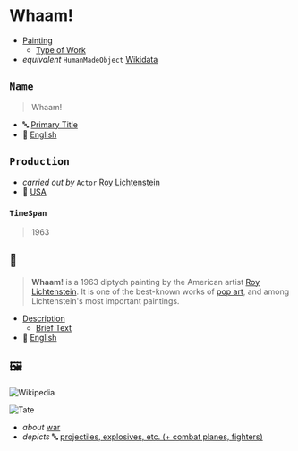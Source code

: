 # Whaam!
* [Painting](http://vocab.getty.edu/aat/300033618)
    * [Type of Work](http://vocab.getty.edu/aat/300435443)
* _equivalent_ `HumanMadeObject` [Wikidata](http://www.wikidata.org/entity/Q3567592)



## `Name`

> Whaam!

* 🔤 [Primary Title](http://vocab.getty.edu/aat/300404670)
* 💬 [English](http://vocab.getty.edu/aat/300388277)



## `Production`

* _carried out by_ `Actor` [Roy Lichtenstein](http://vocab.getty.edu/ulan/500013596)
* 📍 [USA](http://vocab.getty.edu/tgn/7012149)

### `TimeSpan`
> 1963



## 📃

> **Whaam!** is a 1963 diptych painting by the American artist [Roy Lichtenstein](https://en.wikipedia.org/wiki/Roy_Lichtenstein). It is one of the best-known works of [pop art](https://en.wikipedia.org/wiki/Pop_art), and among Lichtenstein's most important paintings.

* [Description](http://vocab.getty.edu/aat/300411780)
    * [Brief Text](http://vocab.getty.edu/aat/300418049)
* 💬 [English](http://vocab.getty.edu/aat/300388277)



## 🖼️

![Wikipedia](https://upload.wikimedia.org/wikipedia/en/b/b7/Roy_Lichtenstein_Whaam.jpg)

![Tate](https://www.tate.org.uk/art/images/work/T/T00/T00897_10.jpg)

* _about_ [war](http://vocab.getty.edu/aat/300055314)
* _depicts_ 🔤 [projectiles, explosives, etc. (+ combat planes, fighters)](<http://iconclass.org/45C17+41>)
